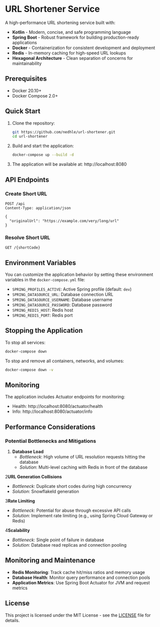 # URL Shortener Service

A high-performance URL shortening service built with:

- **Kotlin** - Modern, concise, and safe programming language
- **Spring Boot** - Robust framework for building production-ready applications
- **Docker** - Containerization for consistent development and deployment
- **Redis** - In-memory caching for high-speed URL lookups
- **Hexagonal Architecture** - Clean separation of concerns for maintainability

## Prerequisites

- Docker 20.10+
- Docker Compose 2.0+

## Quick Start

1. Clone the repository:
   ```bash
   git https://github.com/nedhle/url-shortener.git
   cd url-shortener
   ```

2. Build and start the application:
   ```bash
   docker-compose up --build -d
   ```

3. The application will be available at: http://localhost:8080

## API Endpoints

### Create Short URL
```http
POST /api
Content-Type: application/json

{
  "originalUrl": "https://example.com/very/long/url"
}
```

### Resolve Short URL
```http
GET /{shortCode}
```

## Environment Variables

You can customize the application behavior by setting these environment variables in the `docker-compose.yml` file:

- `SPRING_PROFILES_ACTIVE`: Active Spring profile (default: `dev`)
- `SPRING_DATASOURCE_URL`: Database connection URL
- `SPRING_DATASOURCE_USERNAME`: Database username
- `SPRING_DATASOURCE_PASSWORD`: Database password
- `SPRING_REDIS_HOST`: Redis host
- `SPRING_REDIS_PORT`: Redis port

## Stopping the Application

To stop all services:
```bash
docker-compose down
```

To stop and remove all containers, networks, and volumes:
```bash
docker-compose down -v
```

## Monitoring

The application includes Actuator endpoints for monitoring:
- Health: http://localhost:8080/actuator/health
- Info: http://localhost:8080/actuator/info

## Performance Considerations

### Potential Bottlenecks and Mitigations

1. **Database Load**
   - *Bottleneck*: High volume of URL resolution requests hitting the database
   - *Solution*: Multi-level caching with Redis in front of the database

2**URL Generation Collisions**
   - *Bottleneck*: Duplicate short codes during high concurrency
   - *Solution*: SnowflakeId generation

3**Rate Limiting**
   - *Bottleneck*: Potential for abuse through excessive API calls
   - *Solution*: Implement rate limiting (e.g., using Spring Cloud Gateway or Redis)

4**Scalability**
   - *Bottleneck*: Single point of failure in database
   - *Solution*: Database read replicas and connection pooling

## Monitoring and Maintenance

- **Redis Monitoring**: Track cache hit/miss ratios and memory usage
- **Database Health**: Monitor query performance and connection pools
- **Application Metrics**: Use Spring Boot Actuator for JVM and request metrics

## License

This project is licensed under the MIT License - see the [LICENSE](LICENSE) file for details.
